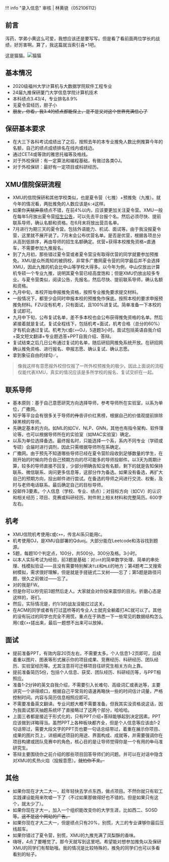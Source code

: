 !!! info "录入信息"
    审核 | 林黄骁（052106112）
## 前言

泻药，学弟小黄这么可爱，我想应该还是要写写。但是看了看前面两位学长的战绩，好厉害啊。算了，我这篇就当索引喜+1吧。

这是猫猫。![猫猫](https://alist.markpolo.cn/d/Public/static/avatar_20k.jpeg)

## 基本情况

- 2020级福州大学计算机与大数据学院软件工程专业
- 24届九推保研厦门大学信息学院计算机技术
- 本科绩点3.43/4，专业排名8.9%
- 无夏令营经历，胆子小
- ~~朋友，你看，我3.4的绩点都能保上，是不是又对这个世界充满信心了~~

## 保研基本要求

- 在大三下各科考试成绩出了之后，按照去年的本专业推免人数比例推算今年的名额，自己的绩点成绩排名在线内或线边。
- 通过CET4或等效的雅思托福等及格线。
- 对于外校保研：有一定算法和编程基础，有做过各类OJ。
- 对于外校保研：最好有一定项目或科研经历。

## XMU信院保研流程

- XMU的信院保研和其他学校类似，也是夏令营（七推）+预推免（九推）。就今年的情况看，两批推免的人数应该是`6:4`这样。
- 如果你~~天赋异禀~~绩点不错，在前4%以内，应该要更加关注夏令营。XMU一般在每年5月放出夏令营[招生公告](https://informatics.xmu.edu.cn/info/1050/28869.htm)，可以先去平台报个名。然后必须尽快、提前联系导师，确认名额和资格。在6月末将放出营员名单。
- 7月进行为期三天的夏令营。包括外语能力、机试、面试等。由于我没报夏令营，这里就不展开说了。7月末会公布优营名单。是否是优营，根据各项总分从高到低排序，再由导师的招生名额确定。优营+获得本校推免资格=直通车，不需要参加九推报名。
- 到了九月初，那些错过夏令营或者夏令营没有取得优营的同学就要参加预推免。XMU是众所周知的被鸽校，非常多广撒网夏令营的同学最后并不会选择XMU，因此九推的机会比中山等学校大得多。以今年为例，中山仅放出计算机专硕一个专业九推，说明其夏令营已经高度饱和；但是XMU仍放出较多专业。与夏令营类似，阅读公告，先报名，然后尽快、提前联系导师，确认名额和资格。
- 九月中旬，本校开始申报推免资格，按照专业推免要求提交材料。
- 一般情况下，都至少会同时申报本校的预推免作保底。按照本校的要求申报预推免材料。FZU没有机考，只有面试，且100%进复试。简单准备一下本校的复试即可。
- 九月中下旬，公布复试名单，差不多本校也会公布获得推免资格的名单。然后紧接着就是复试，复试全程线下，包括机考+面试，机考合格（总分的60%）才有机会通过复试。机考为`C`或`C++`OJ，5道题3小时。面试包括英语自我介绍+英文短文翻译+专业题选答+PPT自我介绍、答辩。
- 复试结束之后几日公布通过复试的名单，随后研招网推免系统开放。在研招网确认推免资格、进行报名、申报志愿、确认复试、确认志愿。
- 拿到象征自由的绿勾✅。

> 像我这样有意愿报外校但仅报了一所外校预推免的极少。因此上面说的流程仅能代表XMU，真实的情况应该是多所学校的报名、复试交织在一起。

## 联系导师

- 基本原则：基于自己意愿研究方向选择导师，参考导师所在实验室，以系为单位，广撒网。
- 知乎等平台会有很多关于导师的~~传言~~评价红黑榜，根据自己的价值观提前排除掉黑榜的导师。
- 先确定基本的方向。如ML的如CV、NLP、GNN，其他也有指令架构、软件理论等。也可以根据导师所在的实验室（如MAC实验室）确定。
- 以系为单位选择备选。最终报名时，只能选择一个系，系内不同专业（学硕或专硕）会届时进行调剂，因此只需根据导师所在系确定。
- 广撒网。由于预先不知道哪些导师已经在夏令营阶段收到足够数量的学生，在刚开始的时候向符合自己预期方向的尽可能多的导师投邮件。以3天为周期计算，较多的导师直接不回复，少部分明确告知没有名额，剩下的就是告知保持联系、微信联系、询问更多信息等，这部分作为备选。如果没有备选，再扩大自己的预期方向，投出邮件进行尝试。在备选的导师之间进行交流、权衡，及时与老师电话联系。最后确定自己的目标导师。
- 投邮件3要素。个人信息（学校、专业、绩点）；对目标方向（如CV）的认识和相关经历；项目、竞赛或科研经历。附件附上相关材料和完整简历。600字左右。

## 机考

- XMU信院机考使用`C`或`C++`，传言AI系只能用`C`。
- 机考使用OJ，是XMU自部署的Qduoj。大部分能在Leetcode和洛谷找到题源。
- 5题，每题10个判定点，100分，共500分。300分及格。3小时。
- 以本人实际考试为经验，前3题是基础：对`int`的简单数学处理、简单的串处理、栈模拟验证——且没有需要特别解决`TLE`和`MLE`的地方；第4题考二叉搜索树模拟，需求很好理解，但是就是手搓链式二叉树——忘了；第5题是路径问题，很久之前做过——忘了。
- 对的我是FW。
- 但是你可以秒完前3题然后走人。大家就会对你投来震惊的目光。折磨心态是这样的，哥们。
- 然后，实际情况是，约1/3的战友没能扛过这关。
- 在ACM的同学或者有打过蓝桥等的专业人士就完全躺着打AC就可以了。其他的没有玩过的同学也完全不用慌，重点在于熟悉一下一些常见的数据结构怎么用`C`或`C++`搓出来，最后一题想不出来可以放掉。

## 面试

- 提前准备PPT，有效内容20页左右，不需要太多。个人信息1-2页即可，后续着重以图片、图表等形式展示你的项目成果、竞赛经历、科研经历、团队经历、实验室经历等。尤其注意将可迁移项目往研究生相关方向上靠。
- 提前准备简历5份，包括个人信息、获奖、团队经历、科研经历等，与PPT相照应。
- 准备1-2分钟的英文自我介绍，不需要引入长难句、高级词汇或表达等，主要讲究一个讲得顺口，根据自己平常背的语速再略快一些的时间估计词量，严格控制时间。内容与简历信息相照应即可。
- 不需要准备英文翻译。专业问题大概不需要准备。但我其实没资格说这话，因为我面试那天抽题系统坏了直接略过了这两个部分，哈哈哈。
- 上面三者都是接近于形式化的，只有PPT介绍+答辩能够起到决定因素。PPT应该做到详略得当。虽然PPT上各种板块都齐全，但是个人信息等应该由1-2句话带过，需要大段文字的PPT页也要一句话总结带过，着重在展示你项目、成果的图片页上，详细阐述项目的用途、界面构成、成就等，并需要强调你在项目构建或团队竞赛中的角色，核心目的是让导师觉得你是一个有用的~~牛马~~准研究生。
- 答辩主要围绕你之前介绍的那些项目回答导师们的问题。并可以在对话中隐含对XMU的炙热火焰（投报意愿）。~~就怕你不来。~~

## 其他

- 如果你现在才大二大一，趁年轻快去学点东西，做点项目。不然你就只有软工实践课设能用来吹嘘一下了（不过如果那做得好也不错的。但是如果只有这个，就太少了）。
- 如果你现在才大一，加入一个组织能改变你的大学生涯，比如西二、SOSD等。~~这不是这个网站的广告。~~
- 如果你现在才大二大一，但是绩点只有20%，别慌，大三的专业课够你最后压线超车。
- 如果你错过了夏令营，别慌，XMU的九推充满了凤梨酥的香味。
- 嗨呀，4点了要睡觉了。那今天就写到这里吧。希望能对想参加推免以及保研XMU的同学们有帮助哦。我的情况是比较特殊的，推免的同学们也可以多看看别的帖子。
